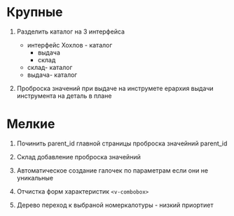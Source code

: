 # Крупные

1. Разделить каталог на 3 интерфейса

   - интерфейс Хохлов - каталог
     - выдача
     - склад
   - склад- каталог
   - выдача- каталог

1. Проброска значений при выдаче на инструмете
   ерархия выдачи инструмента на деталь в плане

# Мелкие

1. Починить parent_id главной страницы
   проброска значейний parent_id

1. Склад добавление проброска значейний

1. Автоматическое создание галочек по параметрам если они не уникальные

1. Отчистка форм характеристик `<v-combobox>`

1. Дерево переход к выбраной номеркалотуры - низкий приортиет
